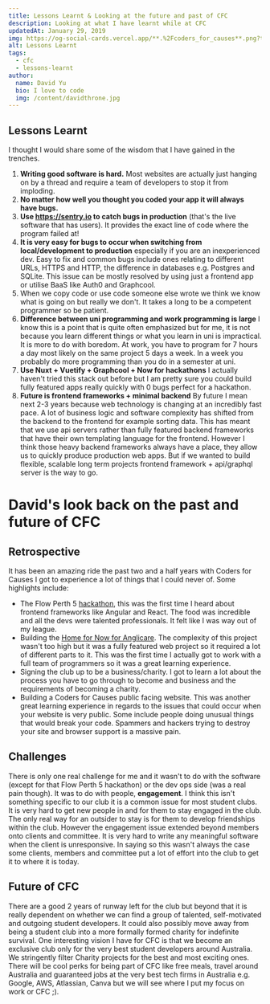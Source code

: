 ```yaml
---
title: Lessons Learnt & Looking at the future and past of CFC
description: Looking at what I have learnt while at CFC
updatedAt: January 29, 2019
img: https://og-social-cards.vercel.app/**.%2Fcoders_for_causes**.png?theme=dark&md=1&fontSize=125px&images=https%3A%2F%2Fcodersforcauses.org%2Flogo%2Fcfc_logo_white_full.svg
alt: Lessons Learnt
tags:
  - cfc
  - lessons-learnt
author:
  name: David Yu
  bio: I love to code
  img: /content/davidthrone.jpg
---
```


## Lessons Learnt

I thought I would share some of the wisdom that I have gained in the trenches.

1. **Writing good software is hard.** Most websites are actually just hanging on by a thread and require a team of developers to stop it from imploding.
2. **No matter how well you thought you coded your app it will always have bugs.**
3. **Use https://sentry.io to catch bugs in production** (that's the live software that has users). It provides the exact line of code where the program failed at!
4. **It is very easy for bugs to occur when switching from local/development to production** especially if you are an inexperienced dev. Easy to fix and common bugs include ones relating to different URLs, HTTPS and HTTP, the difference in databases e.g. Postgres and SQLite. This issue can be mostly resolved by using just a frontend app or utilise BaaS like Auth0 and Graphcool.
5. When we copy code or use code someone else wrote we think we know what is going on but really we don't. It takes a long to be a competent programmer so be patient. <nuxt-image file="confidence-vs-competence.jpg" alt="Confidence vs competence graph" />
6. **Difference between uni programming and work programming is large** I know this is a point that is quite often emphasized but for me, it is not because you learn different things or what you learn in uni is impractical. It is more to do with boredom. At work, you have to program for 7 hours a day most likely on the same project 5 days a week. In a week you probably do more programming than you do in a semester at uni.
7. **Use Nuxt + Vuetify + Graphcool + Now for hackathons** I actually haven't tried this stack out before but I am pretty sure you could build fully featured apps really quickly with 0 bugs perfect for a hackathon.
8. **Future is frontend frameworks + minimal backend** By future I mean next 2-3 years because web technology is changing at an incredibly fast pace. A lot of business logic and software complexity has shifted from the backend to the frontend for example sorting data. This has meant that we use api servers rather than fully featured backend frameworks that have their own templating language for the frontend. However I think those heavy backend frameworks always have a place, they allow us to quickly produce production web apps. But if we wanted to build flexible, scalable long term projects frontend framework + api/graphql server is the way to go.

# David's look back on the past and future of CFC

## Retrospective

It has been an amazing ride the past two and a half years with Coders for Causes I got to experience a lot of things that I could never of. Some highlights include:

- The Flow Perth 5 [hackathon](https://codersforcauses.org/hackathons), this was the first time I heard about frontend frameworks like Angular and React. The food was incredible and all the devs were talented professionals. It felt like I was way out of my league.
- Building the [Home for Now for Anglicare](https://www.homefornow.org.au/). The complexity of this project wasn't too high but it was a fully featured web project so it required a lot of different parts to it. This was the first time I actually got to work with a full team of programmers so it was a great learning experience.
- Signing the club up to be a business/charity. I got to learn a lot about the process you have to go through to become and business and the requirements of becoming a charity.
- Building a Coders for Causes public facing website. This was another great learning experience in regards to the issues that could occur when your website is very public. Some include people doing unusual things that would break your code. Spammers and hackers trying to destroy your site and browser support is a massive pain.

## Challenges

There is only one real challenge for me and it wasn't to do with the software (except for that Flow Perth 5 hackathon) or the dev ops side (was a real pain though). It was to do with people, **engagement**. I think this isn't something specific to our club it is a common issue for most student clubs. It is very hard to get new people in and for them to stay engaged in the club. The only real way for an outsider to stay is for them to develop friendships within the club. However the engagement issue extended beyond members onto clients and committee. It is very hard to write any meaningful software when the client is unresponsive. In saying so this wasn't always the case some clients, members and committee put a lot of effort into the club to get it to where it is today.

## Future of CFC

There are a good 2 years of runway left for the club but beyond that it is really dependent on whether we can find a group of talented, self-motivated and outgoing student developers. It could also possibly move away from being a student club into a more formally formed charity for indefinite survival. One interesting vision I have for CFC is that we become an exclusive club only for the very best student developers around Australia. We stringently filter Charity projects for the best and most exciting ones. There will be cool perks for being part of CFC like free meals, travel around Australia and guaranteed jobs at the very best tech firms in Australia e.g. Google, AWS, Atlassian, Canva but we will see where I put my focus on work or CFC ;).
